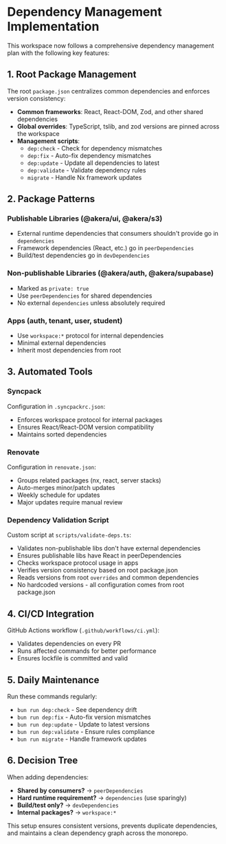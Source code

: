 # Dependency Management Implementation

This workspace now follows a comprehensive dependency management plan with the following key features:

## 1. Root Package Management

The root `package.json` centralizes common dependencies and enforces version consistency:

- **Common frameworks**: React, React-DOM, Zod, and other shared dependencies
- **Global overrides**: TypeScript, tslib, and zod versions are pinned across the workspace
- **Management scripts**:
  - `dep:check` - Check for dependency mismatches
  - `dep:fix` - Auto-fix dependency mismatches
  - `dep:update` - Update all dependencies to latest
  - `dep:validate` - Validate dependency rules
  - `migrate` - Handle Nx framework updates

## 2. Package Patterns

### Publishable Libraries (@akera/ui, @akera/s3)

- External runtime dependencies that consumers shouldn't provide go in `dependencies`
- Framework dependencies (React, etc.) go in `peerDependencies`
- Build/test dependencies go in `devDependencies`

### Non-publishable Libraries (@akera/auth, @akera/supabase)

- Marked as `private: true`
- Use `peerDependencies` for shared dependencies
- No external `dependencies` unless absolutely required

### Apps (auth, tenant, user, student)

- Use `workspace:*` protocol for internal dependencies
- Minimal external dependencies
- Inherit most dependencies from root

## 3. Automated Tools

### Syncpack

Configuration in `.syncpackrc.json`:

- Enforces workspace protocol for internal packages
- Ensures React/React-DOM version compatibility
- Maintains sorted dependencies

### Renovate

Configuration in `renovate.json`:

- Groups related packages (nx, react, server stacks)
- Auto-merges minor/patch updates
- Weekly schedule for updates
- Major updates require manual review

### Dependency Validation Script

Custom script at `scripts/validate-deps.ts`:

- Validates non-publishable libs don't have external dependencies
- Ensures publishable libs have React in peerDependencies
- Checks workspace protocol usage in apps
- Verifies version consistency based on root package.json
- Reads versions from root `overrides` and common dependencies
- No hardcoded versions - all configuration comes from root package.json

## 4. CI/CD Integration

GitHub Actions workflow (`.github/workflows/ci.yml`):

- Validates dependencies on every PR
- Runs affected commands for better performance
- Ensures lockfile is committed and valid

## 5. Daily Maintenance

Run these commands regularly:

- `bun run dep:check` - See dependency drift
- `bun run dep:fix` - Auto-fix version mismatches
- `bun run dep:update` - Update to latest versions
- `bun run dep:validate` - Ensure rules compliance
- `bun run migrate` - Handle framework updates

## 6. Decision Tree

When adding dependencies:

- **Shared by consumers?** → `peerDependencies`
- **Hard runtime requirement?** → `dependencies` (use sparingly)
- **Build/test only?** → `devDependencies`
- **Internal packages?** → `workspace:*`

This setup ensures consistent versions, prevents duplicate dependencies, and maintains a clean dependency graph across the monorepo.
